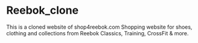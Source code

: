 # Reebok_clone
 
This is a cloned website of shop4reebok.com
Shopping website for shoes, clothing and collections from Reebok Classics, Training, CrossFit & more.

